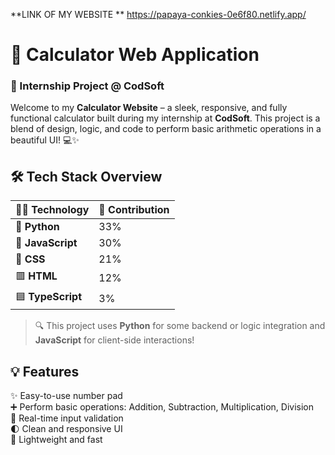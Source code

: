 **LINK OF MY WEBSITE **
https://papaya-conkies-0e6f80.netlify.app/
# 🧮 Calculator Web Application  
### 🚀 Internship Project @ CodSoft

Welcome to my **Calculator Website** – a sleek, responsive, and fully functional calculator built during my internship at **CodSoft**. This project is a blend of design, logic, and code to perform basic arithmetic operations in a beautiful UI! 💻✨

## 🛠️ Tech Stack Overview

| 🧑‍💻 Technology | 💯 Contribution |
|----------------|-----------------|
| 🐍 **Python**   | 33%             |
| 💛 **JavaScript** | 30%             |
| 🎨 **CSS**       | 21%             |
| 🟥 **HTML**      | 12%             |
| 🟦 **TypeScript** | 3%              |

> 🔍 This project uses **Python** for some backend or logic integration and **JavaScript** for client-side interactions!

## 💡 Features
✨ Easy-to-use number pad  
➕ Perform basic operations: Addition, Subtraction, Multiplication, Division  
🎯 Real-time input validation  
🌓 Clean and responsive UI  
💾 Lightweight and fast

